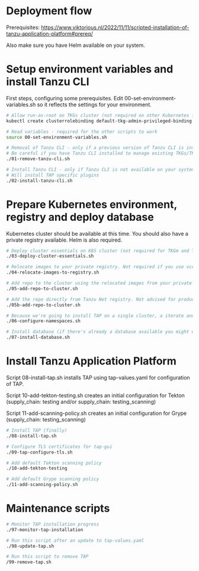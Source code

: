 # Deployment flow

Prerequisites: https://www.viktorious.nl/2022/11/11/scripted-installation-of-tanzu-application-platform#prereq/

Also make sure you have Helm available on your system.

# Setup environment variables and install Tanzu CLI
First steps, configuring some prerequisites. Edit 00-set-environment-variables.sh so it reflects the settings for your environment.
```bash
# Allow run-as-root on TKGs cluster (not required on other Kubernetes flavours)
kubectl create clusterrolebinding default-tkg-admin-privileged-binding --clusterrole=psp:vmware-system-privileged --group=system:authenticated

# Read variables - required for the other scripts to work
source 00-set-environment-variables.sh

# Removal of Tanzu CLI - only if a previous version of Tanzu CLI is installed on your system.
# Be careful if you have Tanzu CLI installed to manage existing TKGs/TKGm environment.
./01-remove-tanzu-cli.sh

# Install Tanzu CLI - only if Tanzu CLI is not available on your system.
# Will install TAP specific plugins
./02-install-tanzu-cli.sh
```

# Prepare Kubernetes environment, registry and deploy database
Kubernetes cluster should be available at this time. You should also have a private registry available. Helm is also required.
```bash
# Deploy cluster essentials on K8S cluster (not required for TKGm and TKGs on vSphere 8, required for TKGs on vSphere 7 and other K8S distributions)
./03-deploy-cluster-essentials.sh

# Relocate images to your private registry. Not required if you use script 05b-add-repo-to-cluster.
./04-relocate-images-to-registry.sh

# Add repo to the cluster using the relocated images from your private registry. Not required if you use script 05b-add-repo-to-cluster.
./05-add-repo-to-cluster.sh

# Add the repo directly from Tanzu Net registry. Not advised for production, because Tanzu Net registry doesn't have an SLA. Skip scripts 04 & 05.
./05b-add-repo-to-cluster.sh

# Because we're going to install TAP on a single cluster, a iterate and production cluster is created.
./06-configure-namespaces.sh

# Install database (if there's already a database available you might want to skip this) using Helm.
./07-install-database.sh
```

# Install Tanzu Application Platform
Script 08-install-tap.sh installs TAP using tap-values.yaml for configuration of TAP.

Script 10-add-tekton-testing.sh creates an initial configuration for Tekton (supply_chain: testing and/or supply_chain: testing_scanning)

Script 11-add-scanning-policy.sh creates an initial configuration for Grype (supply_chain: testing_scanning)

```bash
# Install TAP (finally)
./08-install-tap.sh

# Configure TLS certificates for tap-gui
./09-tap-configure-tls.sh

# Add default Tekton scanning policy
./10-add-tekton-testing

# Add default Grype scanning policy
./11-add-scanning-policy.sh
```

# Maintenance scripts
```bash
# Monitor TAP installation progress
./97-monitor-tap-installation

# Run this script after an update to tap-values.yaml
./98-update-tap.sh

# Run this script to remove TAP
/99-remove-tap.sh
```
